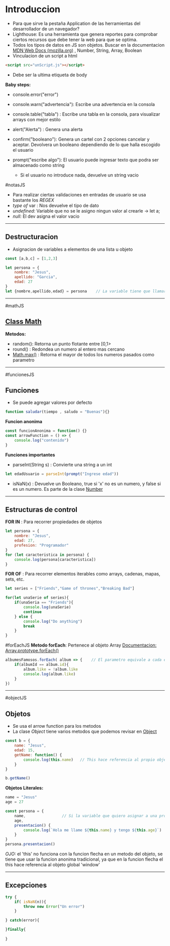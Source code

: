 # Introduccion

- Para que sirve la pestaña Application de las herramientas del desarrollador de un navegador?
- Lighthouse: Es una herramienta que genera reportes para comprobar ciertos recursos que debe tener la web para que se optima. 
- Todos los tipos de datos en JS son objetos. Buscar en la documentacion [MDN Web Docs (mozilla.org)](https://developer.mozilla.org/es/) , Number, String, Array, Boolean
- Vinculacion de un script a html 

```html
<script src="unScript.js"></script>
```
- Debe ser la ultima etiqueta de body

**Baby steps:**
- console.error("error")
- console.warn("advertencia"): Escribe una advertencia en la consola
- console.table("tabla") : Escribe una tabla en la consola, para visualizar arrays con mejor estilo

- alert("Alerta") : Genera una alerta
- confirm("booleano"): Genera un cartel con 2 opciones cancelar y aceptar. Devolvera un booleano dependiendo de lo que halla escogido el usuario
- prompt("escribe algo"):  El usuario puede ingresar texto que podra ser almacenado como string
	- Si el usuario no introduce nada, devuelve un string vacio

#notasJS
- Para realizar ciertas validaciones en entradas de usuario se usa bastante los *REGEX*
- *type of* var : Nos devuelve el tipo de dato
- *undefined:* Variable que no se le asigno ningun valor al crearle -> let a;
- *null:* El dev asigna el valor vacio

---
## Destructuracion

- Asignacion de variables a elementos de una lista u objeto

```JavaScript
const [a,b,c] = [1,2,3]

let persona = {
	nombre: "Jesus",
	apellido: "Garcia",
	edad: 27	
}
let {nombre,apellido,edad} = persona    // La variable tiene que llamarse igual a la propiedad del objeto
```

---
#mathJS
## [**Class Math**](https://developer.mozilla.org/es/docs/Web/JavaScript/Reference/Global_Objects/Math)

**Metodos:**
- random(): Retorna un punto flotante entre \[0,1>
- round() : Redondea un numero al entero mas cercano
- [Math.max()](https://developer.mozilla.org/es/docs/Web/JavaScript/Reference/Global_Objects/Math/max) : Retorna el mayor de todos los numeros pasados como parametro

---
#funcionesJS
## Funciones

- Se puede agregar valores por defecto
```JavaScript
function saludar(tiempo , saludo = "Buenas"){}
```

**Funcion anonima**
```JavaScript
const funcionAnonima = function() {}
const arrowFunction = () => {
	console.log("contenido")
}
```


**Funciones importantes**
- parseInt(String s) : Convierte una string a un int
```JavaScript
let edadUsuario = parseInt(prompt("Ingrese edad"))
```

- isNaN(x) : Devuelve un Booleano, true si 'x' no es un numero, y false si es un numero. Es parte de la clase [Number](https://developer.mozilla.org/es/docs/Web/JavaScript/Reference/Global_Objects/Number)

---
## Estructuras de control

**FOR IN** : Para recorrer propiedades de objetos

```JavaScript
let persona = {
	nombre: "Jesus",
	edad: 27,
	profesion: "Programador"
}
for (let caracteristica in persona) {
	console.log(persona[caracteristica])
}
```

**FOR OF** : Para recorrer elementos iterables como arrays, cadenas, mapas, sets, etc.
```JavaScript
let series = ["Friends","Game of thrones","Breaking Bad"]

for(let unaSerie of series){
	if(unaSeria == "Friends"){
		console.log(unaSerie)
		continue
	} else {
		console.log("Do anything")
		break
	}
}
```

#forEachJS
**Metodo forEach**: Pertenece al objeto Array
[Documentacion: Array.prototype.forEach()](https://developer.mozilla.org/es/docs/Web/JavaScript/Reference/Global_Objects/Array/forEach)

```JavaScript
albumesFamosos.forEach( album => {    // El parametro equivale a cada elemento del objeto iterable al cual se esta usando el metodo
	if(albumId == album.id){
		album.like = !album.like
		console.log(album.like)
	}
})
```

---
#objectJS
## Objetos

- Se usa el arrow function para los metodos
- La clase *Object* tiene varios metodos que podemos revisar en [Object](https://developer.mozilla.org/es/docs/Web/JavaScript/Reference/Global_Objects/Object)

```JavaScript
const b = {
	name: "Jesus",
	edad: 15,
	getName: function() {
		console.log(this.name)   // This hace referencia al propio objeto
	}
}

b.getName()
```


**Objetos Literales:**

```JavaScript
name = "Jesus"
age = 27

const persona = {
	name,                // Si la variable que quiero asignar a una propiedad del objeto existe, solo la coloco el mismo nombre de la variable y se asignara el valor
	age,
	presentacion() {                                                      // Nueva forma de declarar metodos en objetos literales
		console.log(`Hola me llame ${this.name} y tengo ${this.age}`)
	}
}
persona.presentacion()

```

*OJO:* el 'this' no funciona con la funcion flecha en un metodo del objeto, se tiene que usar la funcion anonima tradicional, ya que en la funcion flecha el this hace referencia al objeto global 'window'

---
## Excepciones

```JavaScript
try {
	if( isNaN(n)){
		throw new Error("Un error")
	}

} catch(error){

}finally{
	
}
```